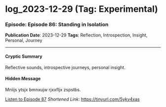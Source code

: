 # log_2023-12-29 (Tag: Experimental)

### Episode: Episode 86: Standing in Isolation

**Publication Date**: 2023-12-29
**Tags**: Reflection, Introspection, Insight, Personal, Journey

---

#### Cryptic Summary
Reflective sounds, introspective journeys, personal insight.

#### Hidden Message
Mniijs ytsjx bmnxujw rjxxfljx zspstbs.

[Listen to Episode 87](https://tinyurl.com/5ykv4xas)
*Shortened Link*: https://tinyurl.com/5ykv4xas
